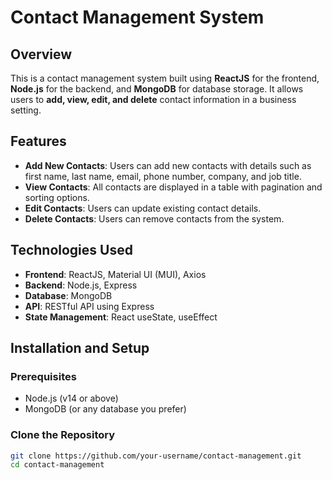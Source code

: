 # Contact Management System

## Overview
This is a contact management system built using **ReactJS** for the frontend, **Node.js** for the backend, and **MongoDB** for database storage. It allows users to **add, view, edit, and delete** contact information in a business setting.

## Features
- **Add New Contacts**: Users can add new contacts with details such as first name, last name, email, phone number, company, and job title.
- **View Contacts**: All contacts are displayed in a table with pagination and sorting options.
- **Edit Contacts**: Users can update existing contact details.
- **Delete Contacts**: Users can remove contacts from the system.

## Technologies Used
- **Frontend**: ReactJS, Material UI (MUI), Axios
- **Backend**: Node.js, Express
- **Database**: MongoDB
- **API**: RESTful API using Express
- **State Management**: React useState, useEffect

## Installation and Setup

### Prerequisites
- Node.js (v14 or above)
- MongoDB (or any database you prefer)

### Clone the Repository

```bash
git clone https://github.com/your-username/contact-management.git
cd contact-management
